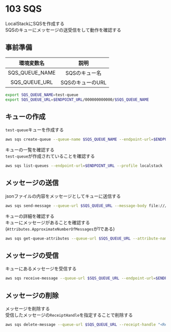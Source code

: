 # 103 SQS

LocalStackにSQSを作成する  
SQSのキューにメッセージの送受信をして動作を確認する  

## 事前準備

|環境変数名|説明|
|:-:|:-:|
|SQS_QUEUE_NAME|SQSのキュー名|
|SQS_QUEUE_URL|SQSのキューのURL|

```bash
export SQS_QUEUE_NAME=test-queue
export SQS_QUEUE_URL=$ENDPOINT_URL/000000000000/$SQS_QUEUE_NAME
```

## キューの作成

`test-queue`キューを作成する  

```bash
aws sqs create-queue --queue-name $SQS_QUEUE_NAME --endpoint-url=$ENDPOINT_URL --profile localstack
```

キューの一覧を確認する  
`test-queue`が作成されていることを確認する  

```bash
aws sqs list-queues --endpoint-url=$ENDPOINT_URL --profile localstack
```

## メッセージの送信

jsonファイルの内容をメッセージとしてキューに送信する  

```bash
aws sqs send-message --queue-url $SQS_QUEUE_URL --message-body file:///exercise/appendix/sqs_input_msg_001.json --endpoint-url=$ENDPOINT_URL --profile localstack
```

キューの詳細を確認する  
キューにメッセージがあることを確認する(`Attributes.ApproximateNumberOfMessages`が1である)  

```bash
aws sqs get-queue-attributes --queue-url $SQS_QUEUE_URL --attribute-names All --endpoint-url=$ENDPOINT_URL --profile localstack
```

## メッセージの受信

キューにあるメッセージを受信する

```bash
aws sqs receive-message --queue-url $SQS_QUEUE_URL --endpoint-url=$ENDPOINT_URL --profile localstack
```

## メッセージの削除

メッセージを削除する  
受信したメッセージの`ReceiptHandle`を指定することで削除する

```bash
aws sqs delete-message --queue-url $SQS_QUEUE_URL --receipt-handle "<ReceiptHandle>" --endpoint-url=$ENDPOINT_URL --profile localstack
```